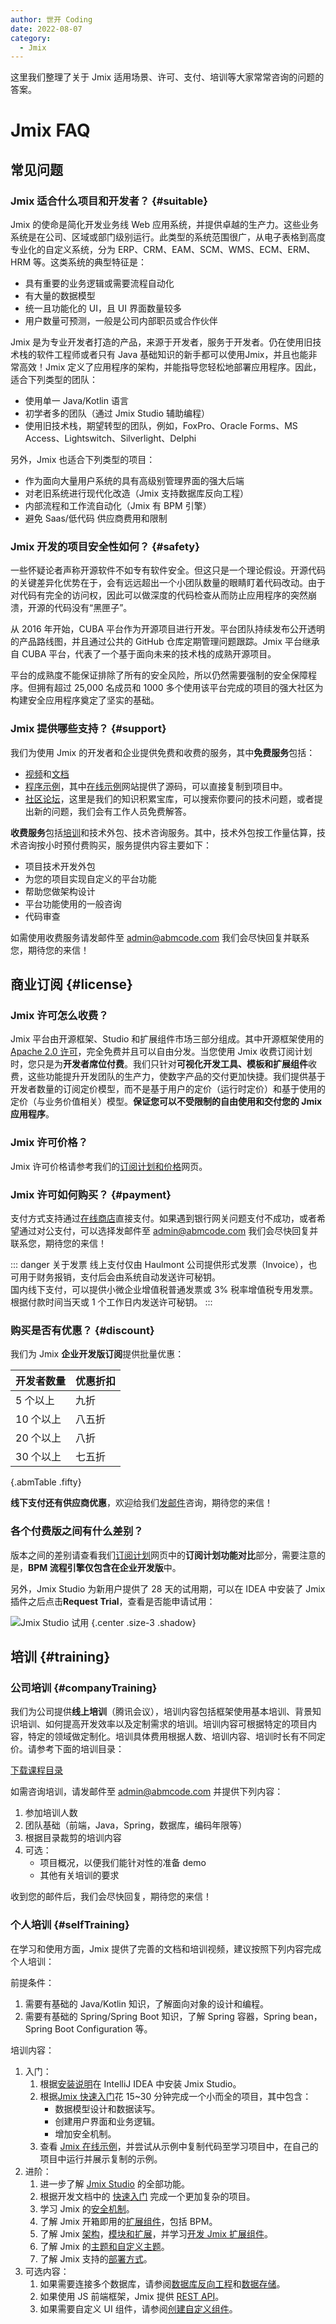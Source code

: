 ```yaml
---
author: 世开 Coding
date: 2022-08-07
category:
  - Jmix
---
```


这里我们整理了关于 Jmix 适用场景、许可、支付、培训等大家常常咨询的问题的答案。

<!-- more -->

# Jmix FAQ

## 常见问题

### Jmix 适合什么项目和开发者？ {#suitable}

Jmix 的使命是简化开发业务线 Web 应用系统，并提供卓越的生产力。这些业务系统是在公司、区域或部门级别运行。此类型的系统范围很广，从电子表格到高度专业化的自定义系统，分为 ERP、CRM、EAM、SCM、WMS、ECM、ERM、HRM 等。这类系统的典型特征是：

- 具有重要的业务逻辑或需要流程自动化
- 有大量的数据模型
- 统一且功能化的 UI，且 UI 界面数量较多
- 用户数量可预测，一般是公司内部职员或合作伙伴

Jmix 是为专业开发者打造的产品，来源于开发者，服务于开发者。仍在使用旧技术栈的软件工程师或者只有 Java 基础知识的新手都可以使用Jmix，并且也能非常高效！Jmix 定义了应用程序的架构，并能指导您轻松地部署应用程序。因此，适合下列类型的团队：

- 使用单一 Java/Kotlin 语言
- 初学者多的团队（通过 Jmix Studio 辅助编程）
- 使用旧技术栈，期望转型的团队，例如，FoxPro、Oracle Forms、MS Access、Lightswitch、Silverlight、Delphi

另外，Jmix 也适合下列类型的项目：

- 作为面向大量用户系统的具有高级别管理界面的强大后端
- 对老旧系统进行现代化改造（Jmix 支持数据库反向工程）
- 内部流程和工作流自动化（Jmix 有 BPM 引擎）
- 避免 Saas/低代码 供应商费用和限制

### Jmix 开发的项目安全性如何？ {#safety}

一些怀疑论者声称开源软件不如专有软件安全。但这只是一个理论假设。开源代码的关键差异化优势在于，会有远远超出一个小团队数量的眼睛盯着代码改动。由于对代码有完全的访问权，因此可以做深度的代码检查从而防止应用程序的突然崩溃，开源的代码没有“黑匣子”。

从 2016 年开始，CUBA 平台作为开源项目进行开发。平台团队持续发布公开透明的产品路线图，并且通过公共的 GitHub 仓库定期管理问题跟踪。Jmix 平台继承自 CUBA 平台，代表了一个基于面向未来的技术栈的成熟开源项目。

平台的成熟度不能保证排除了所有的安全风险，所以仍然需要强制的安全保障程序。但拥有超过 25,000 名成员和 1000 多个使用该平台完成的项目的强大社区为构建安全应用程序奠定了坚实的基础。

### Jmix 提供哪些支持？ {#support}

我们为使用 Jmix 的开发者和企业提供免费和收费的服务，其中**免费服务**包括：

- [视频](https://www.jmix.cn/learn/video/)和[文档](https://docs.jmix.cn/jmix/intro.html)
- [程序示例](https://www.jmix.cn/learn/live-demo/)，其中[在线示例](https://demo.jmix.io/sampler)网站提供了源码，可以直接复制到项目中。
- [社区论坛](https://forum.jmix.cn/)，这里是我们的知识积累宝库，可以搜索你要问的技术问题，或者提出新的问题，我们会有工作人员免费解答。

**收费服务**包括[培训](#培训)和技术外包、技术咨询服务。其中，技术外包按工作量估算，技术咨询按小时预付费购买，服务提供内容主要如下：

- 项目技术开发外包
- 为您的项目实现自定义的平台功能
- 帮助您做架构设计
- 平台功能使用的一般咨询
- 代码审查

如需使用收费服务请发邮件至 <a href="mailto:admin@abmcode.com?subject=Jmix服务咨询">admin@abmcode.com</a> 我们会尽快回复并联系您，期待您的来信！


<!-- ## 案例 -->

## 商业订阅 {#license}

### Jmix 许可怎么收费？

Jmix 平台由开源框架、Studio 和扩展组件市场三部分组成。其中开源框架使用的 [Apache 2.0 许可](https://www.apache.org/licenses/LICENSE-2.0)，完全免费并且可以自由分发。当您使用 Jmix 收费订阅计划时，您只是为**开发者席位付费**。我们只针对**可视化开发工具、模板和扩展组件**收费，这些功能提升开发团队的生产力，使数字产品的交付更加快捷。我们提供基于开发者数量的订阅定价模型，而不是基于用户的定价（运行时定价）和基于使用的定价（与业务价值相关）模型。**保证您可以不受限制的自由使用和交付您的 Jmix 应用程序**。

### Jmix 许可价格？

Jmix 许可价格请参考我们的[订阅计划和价格](https://www.jmix.cn/subscription-plans-and-prices/)网页。

### Jmix 许可如何购买？ {#payment}

支付方式支持通过[在线商店](https://www.jmix.io/store/#/store/)直接支付。如果遇到银行网关问题支付不成功，或者希望通过对公支付，可以选择发邮件至 <a href="mailto:admin@abmcode.com?subject=Jmix许可购买">admin@abmcode.com</a> 我们会尽快回复并联系您，期待您的来信！

::: danger 关于发票
线上支付仅由 Haulmont 公司提供形式发票（Invoice），也可用于财务报销，支付后会由系统自动发送许可秘钥。
<br/>国内线下支付，可以提供小微企业增值税普通发票或 3% 税率增值税专用发票。根据付款时间当天或 1 个工作日内发送许可秘钥。
:::

### 购买是否有优惠？ {#discount}

我们为 Jmix **企业开发版订阅**提供批量优惠：

| 开发者数量 | 优惠折扣 |
| ---------- | -------- |
| 5 个以上   | 九折     |
| 10 个以上  | 八五折   |
| 20 个以上  | 八折     |
| 30 个以上  | 七五折   |

{.abmTable .fifty}

**线下支付还有供应商优惠**，欢迎给我们[发邮件](mailto:admin@abmcode.com?subject=Jmix许可购买)咨询，期待您的来信！

### 各个付费版之间有什么差别？

版本之间的差别请查看我们[订阅计划](https://www.jmix.cn/subscription-plans-and-prices/)网页中的**订阅计划功能对比**部分，需要注意的是，**BPM 流程引擎仅包含在企业开发版**中。

另外，Jmix Studio 为新用户提供了 28 天的试用期，可以在 IDEA 中安装了 Jmix 插件之后点击**Request Trial**，查看是否能申请试用：

![Jmix Studio 试用](https://cdn.abmcode.com/zh-cn/jmix/_media/jmix-qa/subscription-trial.png) {.center .size-3 .shadow}

## 培训 {#training}

### 公司培训 {#companyTraining}


我们为公司提供**线上培训**（腾讯会议），培训内容包括框架使用基本培训、背景知识培训、如何提高开发效率以及定制需求的培训。培训内容可根据特定的项目内容，特定的领域做定制化。培训具体费用根据人数、培训内容、培训时长有不同定价。请参考下面的培训目录：

<a class="download-button" href="https://cdn.abmcode.com/zh-cn/jmix/_media/jmix-qa/Jmix_training_catalog.pdf" download>下载课程目录</a>

如需咨询培训，请发邮件至 <a href="mailto:admin@abmcode.com?subject=Jmix培训咨询">admin@abmcode.com</a> 并提供下列内容：

1. 参加培训人数
2. 团队基础（前端，Java，Spring，数据库，编码年限等）
3. 根据目录裁剪的培训内容
4. 可选：
   - 项目概况，以便我们能针对性的准备 demo
   - 其他有关培训的要求

收到您的邮件后，我们会尽快回复，期待您的来信！

### 个人培训 {#selfTraining}

在学习和使用方面，Jmix 提供了完善的文档和培训视频，建议按照下列内容完成个人培训：

前提条件：
1. 需要有基础的 Java/Kotlin 知识，了解面向对象的设计和编程。
2. 需要有基础的 Spring/Spring Boot 知识，了解 Spring 容器，Spring bean，Spring Boot Configuration 等。

培训内容：
1. 入门：
   1. 根据[安装说明](https://www.jmix.cn/jmix-plugin-installation/)在 IntelliJ IDEA 中安装 Jmix Studio。
   2. 根据[Jmix 快速入门](https://www.jmix.cn/learn/quickstart/)花 15~30 分钟完成一个小而全的项目，其中包含：
      - 数据模型设计和数据读写。
      - 创建用户界面和业务逻辑。
      - 增加安全机制。
   3. 查看 [Jmix 在线示例](https://demo.jmix.io/sampler/)，并尝试从示例中复制代码至学习项目中，在自己的项目中运行并展示复制的示例。
2. 进阶：
   1. 进一步了解 [Jmix Studio](https://docs.jmix.cn/jmix/studio/studio-ui.html) 的全部功能。
   2. 根据开发文档中的 [快速入门](https://docs.jmix.cn/jmix/tutorial/index.html) 完成一个更加复杂的项目。
   3. 学习 Jmix 的[安全机制](https://docs.jmix.cn/jmix/security/index.html)。
   4. 了解 Jmix 开箱即用的[扩展组件](https://docs.jmix.cn/jmix/add-ons.html)，包括 BPM。
   5. 了解 Jmix [架构](https://docs.jmix.cn/jmix/intro.html#architecture)，[模块和扩展](https://docs.jmix.cn/jmix/modularity/index.html)，并学习[开发 Jmix 扩展组件](https://blog.abmcode.com/#/zh-cn/jmix/jmix-new-dev-way)。
   6. 了解 Jmix 的[主题和自定义主题](https://docs.jmix.cn/jmix/ui/themes.html)。
   7. 了解 Jmix 支持的[部署方式](https://docs.jmix.cn/jmix/deployment/index.html)。
3.  可选内容：
    1. 如果需要连接多个数据库，请参阅[数据库反向工程](https://docs.jmix.cn/jmix/studio/reverse-engineering.html)和[数据存储](https://docs.jmix.cn/jmix/data-model/data-stores.html)。
    2. 如果使用 JS 前端框架，Jmix 提供 [REST API](https://docs.jmix.cn/jmix/rest/index.html)。
    3. 如果需要自定义 UI 组件，请参阅[创建自定义组件](https://docs.jmix.cn/jmix/ui/custom-components.html)。
